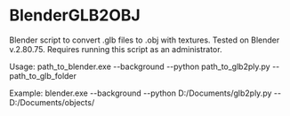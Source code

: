 # BlenderGLB2OBJ
Blender script to convert .glb files to .obj with textures. Tested on Blender v.2.80.75. Requires running this script as an administrator.

Usage:
path_to_blender.exe --background --python path_to_glb2ply.py -- path_to_glb_folder

Example:
blender.exe --background --python D:/Documents/glb2ply.py -- D:/Documents/objects/
